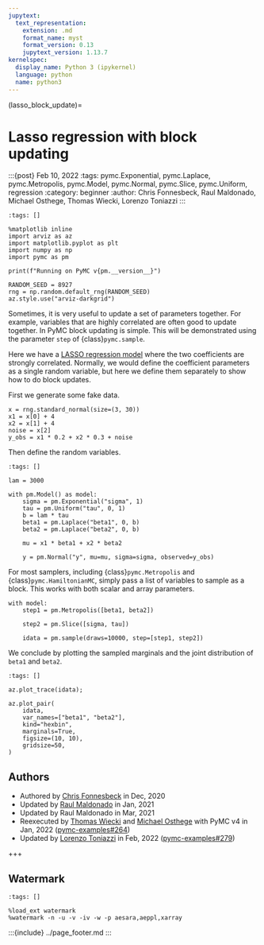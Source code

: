 ```yaml
---
jupytext:
  text_representation:
    extension: .md
    format_name: myst
    format_version: 0.13
    jupytext_version: 1.13.7
kernelspec:
  display_name: Python 3 (ipykernel)
  language: python
  name: python3
---
```


(lasso_block_update)=
# Lasso regression with block updating

:::{post} Feb 10, 2022
:tags: pymc.Exponential, pymc.Laplace, pymc.Metropolis, pymc.Model, pymc.Normal, pymc.Slice, pymc.Uniform, regression
:category: beginner
:author: Chris Fonnesbeck, Raul Maldonado, Michael Osthege, Thomas Wiecki, Lorenzo Toniazzi
:::

```{code-cell} ipython3
:tags: []

%matplotlib inline
import arviz as az
import matplotlib.pyplot as plt
import numpy as np
import pymc as pm

print(f"Running on PyMC v{pm.__version__}")
```

```{code-cell} ipython3
RANDOM_SEED = 8927
rng = np.random.default_rng(RANDOM_SEED)
az.style.use("arviz-darkgrid")
```

Sometimes, it is very useful to update a set of parameters together. For example, variables that are highly correlated are often good to update together. In PyMC block updating is simple. This will be demonstrated using the parameter `step` of {class}`pymc.sample`.

Here we have a [LASSO regression model](https://en.wikipedia.org/wiki/Lasso_(statistics)#Bayesian_interpretation) where the two coefficients are strongly correlated. Normally, we would define the coefficient parameters as a single random variable, but here we define them separately to show how to do block updates.

First we generate some fake data.

```{code-cell} ipython3
x = rng.standard_normal(size=(3, 30))
x1 = x[0] + 4
x2 = x[1] + 4
noise = x[2]
y_obs = x1 * 0.2 + x2 * 0.3 + noise
```

Then define the random variables.

```{code-cell} ipython3
:tags: []

lam = 3000

with pm.Model() as model:
    sigma = pm.Exponential("sigma", 1)
    tau = pm.Uniform("tau", 0, 1)
    b = lam * tau
    beta1 = pm.Laplace("beta1", 0, b)
    beta2 = pm.Laplace("beta2", 0, b)

    mu = x1 * beta1 + x2 * beta2

    y = pm.Normal("y", mu=mu, sigma=sigma, observed=y_obs)
```

For most samplers, including {class}`pymc.Metropolis` and {class}`pymc.HamiltonianMC`, simply pass a list of variables to sample as a block. This works with both scalar and array parameters.

```{code-cell} ipython3
with model:
    step1 = pm.Metropolis([beta1, beta2])

    step2 = pm.Slice([sigma, tau])

    idata = pm.sample(draws=10000, step=[step1, step2])
```

We conclude by plotting the sampled marginals and the joint distribution of `beta1` and `beta2`.

```{code-cell} ipython3
:tags: []

az.plot_trace(idata);
```

```{code-cell} ipython3
az.plot_pair(
    idata,
    var_names=["beta1", "beta2"],
    kind="hexbin",
    marginals=True,
    figsize=(10, 10),
    gridsize=50,
)
```

## Authors

* Authored by [Chris Fonnesbeck](https://github.com/fonnesbeck) in Dec, 2020
* Updated by [Raul Maldonado](https://github.com/CloudChaoszero) in Jan, 2021
* Updated by Raul Maldonado in Mar, 2021
* Reexecuted by [Thomas Wiecki](https://github.com/twiecki) and [Michael Osthege](https://github.com/michaelosthege) with PyMC v4 in Jan, 2022 ([pymc-examples#264](https://github.com/pymc-devs/pymc-examples/pull/264))
* Updated by [Lorenzo Toniazzi](https://github.com/ltoniazzi) in Feb, 2022 ([pymc-examples#279](https://github.com/pymc-devs/pymc-examples/pull/279))

+++

## Watermark

```{code-cell} ipython3
:tags: []

%load_ext watermark
%watermark -n -u -v -iv -w -p aesara,aeppl,xarray
```

:::{include} ../page_footer.md
:::
